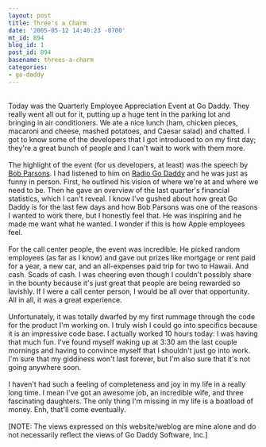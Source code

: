```yaml
---
layout: post
title: Three's a Charm
date: '2005-05-12 14:40:23 -0700'
mt_id: 894
blog_id: 1
post_id: 894
basename: threes-a-charm
categories:
- go-daddy
---
```

<br />Today was the Quarterly Employee Appreciation Event at Go Daddy. They really went all out for it, putting up a huge tent in the parking lot and bringing in air conditioners. We ate a nice lunch (ham, chicken pieces, macaroni and cheese, mashed potatoes, and Caesar salad) and chatted. I got to know some of the developers that I got introduced to on my first day; they're a great bunch of people and I can't wait to work with them more.<br /><br />The highlight of the event (for us developers, at least) was the speech by <a href="http://www.bobparsons.com/">Bob Parsons</a>. I had listened to him on <a href="http://www.radiogodaddy.com/">Radio Go Daddy</a> and he was just as funny in person. First, he outlined his vision of where we're at and where we need to be. Then he gave an overview of the last quarter's financial statistics, which I can't reveal. I know I've gushed about how great Go Daddy is for the last few days and how Bob Parsons was one of the reasons I wanted to work there, but I honestly feel that. He was inspiring and he made me want what he wanted. I wonder if this is how Apple employees feel.<br /><br />For the call center people, the event was incredible. He picked random employees (as far as I know) and gave out prizes like mortgage or rent paid for a year, a new car, and an all-expenses paid trip for two to Hawaii. And cash. Scads of cash. I was cheering even though I couldn't possibly share in the bounty because it's just great that people are being rewarded so lavishly. If I were a call center person, I would be all over that opportunity. All in all, it was a great experience.<br /><br />Unfortunately, it was totally dwarfed by my first rummage through the code for the product I'm working on. I truly wish I could go into specifics because it is an impressive code base. I actually worked 10 hours today: I was having that much fun. I've found myself waking up at 3:30 am the last couple mornings and having to convince myself that I shouldn't just go into work. I'm sure that my giddiness won't last forever, but I'm also sure that it's not going anywhere soon.<br /><br />I haven't had such a feeling of completeness and joy in my life in a really long time. I mean I've got an awesome job, an incredible wife, and three fascinating daughters. The only thing I'm missing in my life is a boatload of money. Enh, that'll come eventually.<br /><br />[NOTE: The views expressed on this website/weblog are mine alone and do not necessarily reflect the views of Go Daddy Software, Inc.]<br /><br /><br />
